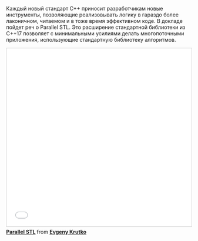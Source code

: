Каждый новый стандарт C++ приносит разработчикам новые инструменты, позволяющие реализовывать логику в гараздо более лаконичном, читаемом и в тоже время эффективном коде. В докладе пойдет реч о Parallel STL. Это расширение стандартной библиотеки из C++17 позволяет с минимальными усилиями делать многопоточными приложения, использующие стандартную библиотеку алгоритмов. 

<iframe src="//www.slideshare.net/slideshow/embed_code/key/4iJ9gJDIS1Bj0r" width="595" height="485" frameborder="0" marginwidth="0" marginheight="0" scrolling="no" style="border:1px solid #CCC; border-width:1px; margin-bottom:5px; max-width: 100%;" allowfullscreen> </iframe> <div style="margin-bottom:5px"> <strong> <a href="//www.slideshare.net/EvgenyKrutko/parallel-stl" title="Parallel STL" target="_blank">Parallel STL</a> </strong> from <strong><a target="_blank" href="//www.slideshare.net/EvgenyKrutko">Evgeny Krutko</a></strong> </div>


